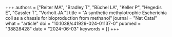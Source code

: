 +++
authors = ["Reiter MA", "Bradley T", "Büchel LA", "Keller P", "Hegedis E", "Gassler T", "Vorholt JA."]
title = "A synthetic methylotrophic Escherichia coli as a chassis for bioproduction from methanol"
journal = "Nat Catal"
what = "article"
doi = "10.1038/s41929-024-01137-0"
pubmed = "38828428"
date = "2024-06-03"
keywords = []
+++

